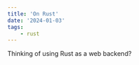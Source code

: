 ```yaml
---
title: 'On Rust'
date: '2024-01-03'
tags:
    - rust
---
```


Thinking of using Rust as a web backend?
